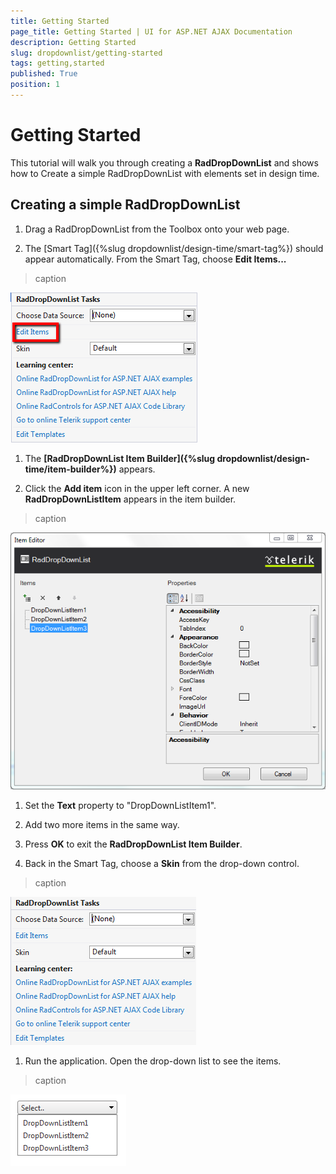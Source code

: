 ```yaml
---
title: Getting Started
page_title: Getting Started | UI for ASP.NET AJAX Documentation
description: Getting Started
slug: dropdownlist/getting-started
tags: getting,started
published: True
position: 1
---
```


# Getting Started



This tutorial will walk you through creating a **RadDropDownList** and shows how to Create a simple RadDropDownList with elements set in design time.

## Creating a simple RadDropDownList

1. Drag a RadDropDownList from the Toolbox onto your web page.

1. The [Smart Tag]({%slug dropdownlist/design-time/smart-tag%}) should appear automatically. From the Smart Tag, choose **Edit Items...**
>caption 

![dropdownlist-gettingstarted-edititems](images/dropdownlist-gettingstarted-edititems.png)

1. The **[RadDropDownList Item Builder]({%slug dropdownlist/design-time/item-builder%})** appears.

1. Click the **Add item** icon in the upper left corner. A new **RadDropDownListItem** appears in the item builder.
>caption 

![dropdownlist-gettingstarted-itembuilder](images/dropdownlist-gettingstarted-itembuilder.png)

1. Set the **Text** property to "DropDownListItem1".

1. Add two more items in the same way.

1. Press **OK** to exit the **RadDropDownList Item Builder**.

1. Back in the Smart Tag, choose a **Skin** from the drop-down control.
>caption 

![dropdownlist-gettingstarted-skin](images/dropdownlist-gettingstarted-skin.png)

1. Run the application. Open the drop-down list to see the items.
>caption 

![dropdownlist-gettingstarted-ready](images/dropdownlist-gettingstarted-ready.png)
